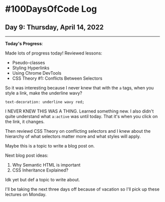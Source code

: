 # #100DaysOfCode Log

## Day 9: Thursday, April 14, 2022

<hr>

**Today's Progress**:

Made lots of progress today! Reviewed lessons:

- Pseudo-classes
- Styling Hyperlinks
- Using Chrome DevTools
- CSS Theory #1: Conflicts Between Selectors

So it was interesting because I never knew that with the `a` tags, when you style a link, make the underline wavy?

`text-decoration: underline wavy red;`

I NEVER KNEW THIS WAS A THING. Learned something new. I also didn't quite understand what `a:active` was until today. That it's when you click on the link, it changes.

Then reviewd CSS Theory on conflicting selectors and I knew about the hierarchy of what selectors matter more and what styles will apply.

Maybe this is a topic to write a blog post on.

Next blog post ideas:

1. Why Semantic HTML is important
2. CSS Inheritance Explained?

Idk yet but def a topic to write about.

I'll be taking the next three days off because of vacation so I'll pick up these lectures on Monday.
